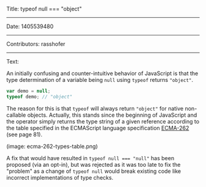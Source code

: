 Title: typeof null === "object"

-----

Date: 1405539480

-----

Contributors: rasshofer

-----

Text:

An initially confusing and counter-intuitive behavior of JavaScript is that the type determination of a variable being `null` using `typeof` returns `"object"`.

```javascript
var demo = null;
typeof demo; // "object"
```

The reason for this is that `typeof` will always return `"object"` for native non-callable objects. Actually, this stands since the beginning of JavaScript and the operator simply returns the type string of a given reference according to the table specified in the ECMAScript language specification [ECMA-262](http://www.ecma-international.org/publications/files/ECMA-ST-ARCH/ECMA-262%205th%20edition%20December%202009.pdf) (see page 81).

(image: ecma-262-types-table.png)

A fix that would have resulted in `typeof null === "null"` has been proposed (via an opt-in), but was rejected as it was too late to fix the "problem" as a change of `typeof null` would break existing code like incorrect implementations of type checks.
